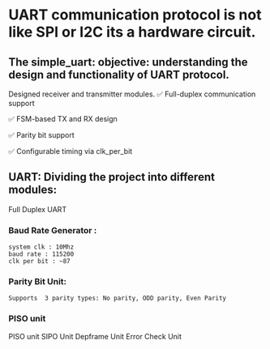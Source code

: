 # UART communication protocol is not like SPI or I2C its a hardware circuit.

## The simple_uart: objective: understanding the design and functionality of UART protocol.
Designed receiver and transmitter modules.
✅ Full-duplex communication support

✅ FSM-based TX and RX design

✅ Parity bit support

✅ Configurable timing via clk_per_bit

## UART: Dividing the project into different modules:
Full Duplex UART
### Baud Rate Generator : 
    system clk : 10Mhz
    baud rate : 115200
    clk per bit : ~87
### Parity Bit Unit:
    Supports  3 parity types: No parity, ODD parity, Even Parity

### PISO unit

PISO unit
SIPO Unit 
Depframe Unit
Error Check Unit

